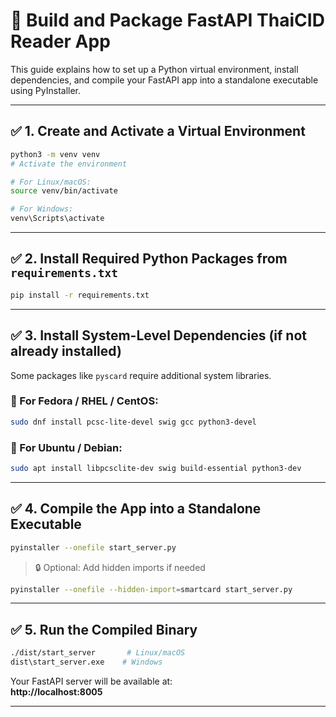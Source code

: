 # 🚀 Build and Package FastAPI ThaiCID Reader App

This guide explains how to set up a Python virtual environment, install dependencies, and compile your FastAPI app into a standalone executable using PyInstaller.

---

## ✅ 1. Create and Activate a Virtual Environment

```bash
python3 -m venv venv
# Activate the environment

# For Linux/macOS:
source venv/bin/activate

# For Windows:
venv\Scripts\activate
```

---

## ✅ 2. Install Required Python Packages from `requirements.txt`

```bash
pip install -r requirements.txt
```

---

## ✅ 3. Install System-Level Dependencies (if not already installed)

Some packages like `pyscard` require additional system libraries.

### 🐧 For Fedora / RHEL / CentOS:

```bash
sudo dnf install pcsc-lite-devel swig gcc python3-devel
```

### 🐧 For Ubuntu / Debian:

```bash
sudo apt install libpcsclite-dev swig build-essential python3-dev
```

---

## ✅ 4. Compile the App into a Standalone Executable

```bash
pyinstaller --onefile start_server.py
```

> 🔒 Optional: Add hidden imports if needed

```bash
pyinstaller --onefile --hidden-import=smartcard start_server.py
```

---

## ✅ 5. Run the Compiled Binary

```bash
./dist/start_server       # Linux/macOS
dist\start_server.exe    # Windows
```

Your FastAPI server will be available at:  
**http://localhost:8005**

---